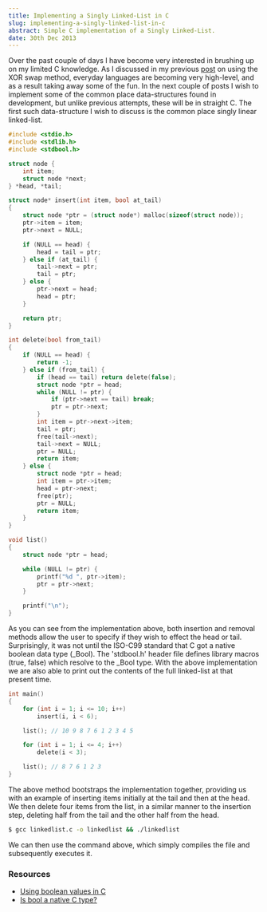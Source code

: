 ```yaml
---
title: Implementing a Singly Linked-List in C
slug: implementing-a-singly-linked-list-in-c
abstract: Simple C implementation of a Singly Linked-List.
date: 30th Dec 2013
---
```


Over the past couple of days I have become very interested in brushing up on my limited C knowledge.
As I discussed in my previous [post](/posts/experimenting-with-the-xor-swap-method-in-java/) on using the XOR swap method, everyday languages are becoming very high-level, and as a result taking away some of the fun.
In the next couple of posts I wish to implement some of the common place data-structures found in development, but unlike previous attempts, these will be in straight C.
The first such data-structure I wish to discuss is the common place singly linear linked-list.

~~~ .c
#include <stdio.h>
#include <stdlib.h>
#include <stdbool.h>

struct node {
    int item;
    struct node *next;
} *head, *tail;

struct node* insert(int item, bool at_tail)
{
    struct node *ptr = (struct node*) malloc(sizeof(struct node));
    ptr->item = item;
    ptr->next = NULL;

    if (NULL == head) {
        head = tail = ptr;
    } else if (at_tail) {
        tail->next = ptr;
        tail = ptr;
    } else {
        ptr->next = head;
        head = ptr;
    }

    return ptr;
}

int delete(bool from_tail)
{
    if (NULL == head) {
        return -1;
    } else if (from_tail) {
        if (head == tail) return delete(false);
        struct node *ptr = head;
        while (NULL != ptr) {
            if (ptr->next == tail) break;
            ptr = ptr->next;
        }
        int item = ptr->next->item;
        tail = ptr;
        free(tail->next);
        tail->next = NULL;
        ptr = NULL;
        return item;
    } else {
        struct node *ptr = head;
        int item = ptr->item;
        head = ptr->next;
        free(ptr);
        ptr = NULL;
        return item;
    }
}

void list()
{
    struct node *ptr = head;

    while (NULL != ptr) {
        printf("%d ", ptr->item);
        ptr = ptr->next;
    }

    printf("\n");
}
~~~

As you can see from the implementation above, both insertion and removal methods allow the user to specify if they wish to effect the head or tail.
Surprisingly, it was not until the ISO-C99 standard that C got a native boolean data type (_Bool).
The 'stdbool.h' header file defines library macros (true, false) which resolve to the _Bool type.
With the above implementation we are also able to print out the contents of the full linked-list at that present time.

~~~ .c
int main()
{
    for (int i = 1; i <= 10; i++)
        insert(i, i < 6);

    list(); // 10 9 8 7 6 1 2 3 4 5

    for (int i = 1; i <= 4; i++)
        delete(i < 3);

    list(); // 8 7 6 1 2 3
}
~~~

The above method bootstraps the implementation together, providing us with an example of inserting items initially at the tail and then at the head.
We then delete four items from the list, in a similar manner to the insertion step, deleting half from the tail and the other half from the head.

~~~ .bash
$ gcc linkedlist.c -o linkedlist && ./linkedlist
~~~

We can then use the command above, which simply compiles the file and subsequently executes it.

### Resources

- [Using boolean values in C](http://stackoverflow.com/questions/1921539/using-boolean-values-in-c)
- [Is bool a native C type?](http://stackoverflow.com/questions/1608318/is-bool-a-native-c-type/1608350)